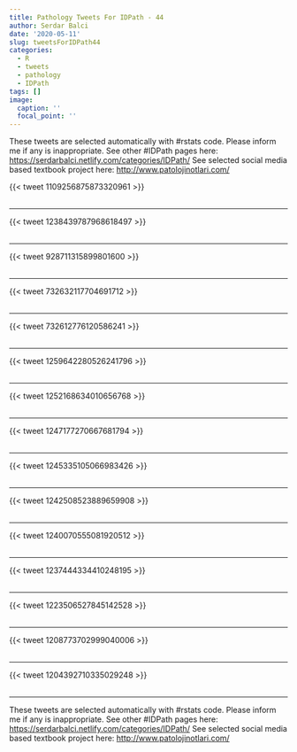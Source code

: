 ```yaml
---
title: Pathology Tweets For IDPath - 44
author: Serdar Balci
date: '2020-05-11'
slug: tweetsForIDPath44
categories:
  - R
  - tweets
  - pathology
  - IDPath
tags: []
image:
  caption: ''
  focal_point: ''
---
```



These tweets are selected automatically with #rstats code. Please inform me if any is inappropriate.
See other #IDPath pages here: https://serdarbalci.netlify.com/categories/IDPath/ 
See selected social media based textbook project here: http://www.patolojinotlari.com/

{{< tweet 1109256875873320961 >}}
<br>
<br>
<hr>
{{< tweet 1238439787968618497 >}}
<br>
<br>
<hr>
{{< tweet 928711315899801600 >}}
<br>
<br>
<hr>
{{< tweet 732632117704691712 >}}
<br>
<br>
<hr>
{{< tweet 732612776120586241 >}}
<br>
<br>
<hr>
{{< tweet 1259642280526241796 >}}
<br>
<br>
<hr>
{{< tweet 1252168634010656768 >}}
<br>
<br>
<hr>
{{< tweet 1247177270667681794 >}}
<br>
<br>
<hr>
{{< tweet 1245335105066983426 >}}
<br>
<br>
<hr>
{{< tweet 1242508523889659908 >}}
<br>
<br>
<hr>
{{< tweet 1240070555081920512 >}}
<br>
<br>
<hr>
{{< tweet 1237444334410248195 >}}
<br>
<br>
<hr>
{{< tweet 1223506527845142528 >}}
<br>
<br>
<hr>
{{< tweet 1208773702999040006 >}}
<br>
<br>
<hr>
{{< tweet 1204392710335029248 >}}
<br>
<br>
<hr>


These tweets are selected automatically with #rstats code. Please inform me if any is inappropriate.
See other #IDPath pages here: https://serdarbalci.netlify.com/categories/IDPath/ 
See selected social media based textbook project here: http://www.patolojinotlari.com/
